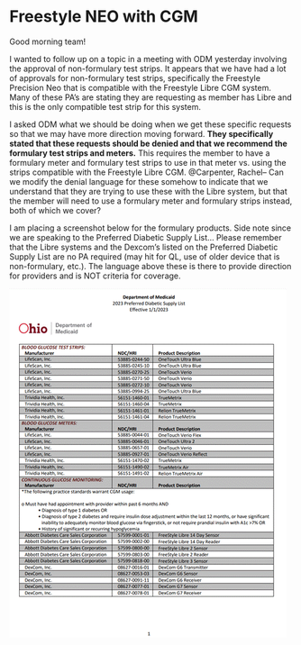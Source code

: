 # Freestyle NEO with CGM

Good morning team! 

I wanted to follow up on a topic in a meeting with ODM yesterday involving the approval of non-formulary test strips. It appears that we have had a lot of approvals for non-formulary test strips, specifically the Freestyle Precision Neo that is compatible with the Freestyle Libre CGM system. Many of these PA’s are stating they are requesting as member has Libre and   this is the only compatible test strip for this system.

I asked ODM what we should be doing when we get these specific requests so that we may have more direction moving forward. **They specifically stated that these requests should be denied and that we recommend the formulary test strips and meters.** This requires the member to have a formulary meter and formulary test strips to use in that meter vs. using the strips compatible with the Freestyle Libre CGM. @Carpenter, Rachel– Can we modify the denial language for these somehow to indicate that we understand that they are trying to use these with the Libre system, but that the member will need to use a formulary meter and formulary strips instead, both of which we cover? 

I am placing a screenshot below for the formulary products. Side note since we are speaking to the Preferred Diabetic Supply List… Please remember that the Libre systems and the Dexcom’s listed on the Preferred Diabetic Supply List are no PA required (may hit for QL, use of older device that is non-formulary, etc.). The language above these is there to provide direction for providers and is NOT criteria for coverage.

![Alt text](../../img/Pharmacist_Reference_Guide_Attachments/formulary%20products.gif)